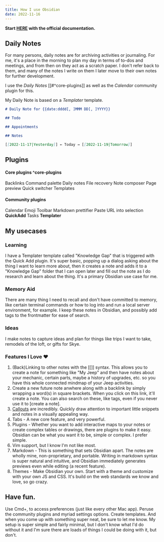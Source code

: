 ```yaml
---
title: How I use Obsidian
date: 2022-11-16
---
```


**Start [HERE](https://help.obsidian.md/Obsidian/Index) with the official documentation.**

## Daily Notes

For many persons, daily notes are for archiving activities or journaling. For me, it's a place in the morning to plan my day in terms of to-dos and meetings, and from then on they act as a scratch paper. I don't refer back to them, and many of the notes I write on them I later move to their own notes for further development.

I use the _Daily Notes_ [[#^core-plugins]] as well as the _Calendar_ community plugin for this.

My Daily Note is based on a _Templater_ template.

```markdown
# Daily Note for {{date:dddd[, ]MMM DD[, ]YYYY}}

## Todo

## Appointments

## Notes

[[2022-11-17|Yesterday]] ⇜ Today ⇝ [[2022-11-19|Tomorrow]]
```

## Plugins

#### Core plugins ^core-plugins

Backlinks
Command palette
Daily notes
File recovery
Note composer
Page preview
Quick switcher
Templates

#### Community plugins

Calendar
Emoji Toolbar
Markdown prettifier
Paste URL into selection
**QuickAdd**
Tasks
**Templater**

## My usecases

### Learning

I have a Templater template called "Knowledge Gap" that is triggered with the Quick Add plugin. It's super basic, popping up a dialog asking about the thing I want to learn more about, then it creates a note and adds it to a "Knowledge Gap" folder that I can open later and fill out the note as I do research and learn about the thing. It's a primary Obsidian use case for me.

### Memory Aid

There are many thing I need to recall and don't have committed to memory, like certain terminal commands or how to log into and run a local server environment, for example. I keep these notes in Obsidian, and possibly add tags to the frontmatter for ease of search.

### Ideas

I make notes to capture ideas and plan for things like trips I want to take, remodels of the loft, or gifts for Skye.

### Features I Love ❤️

1. (Back)Linking to other notes with the [[]] syntax. This allows you to create a note for something like "My Jeep" and then have notes about your mechanic, certain parts, maybe a history of upgrades, etc. so you have this whole connected mindmap of your Jeep activities.
2. Create a new future note anwhere along with a backlink by simply wrapping a word(s) in square brackets. When you click on this link, it'll create a note. You can also search on these, like tags, even if you never use it to [create a note].
3. [Callouts](https://help.obsidian.md/How+to/Use+callouts) are incredibly. Quickly draw attention to important little snippets and notes in a visually appealing way.
4. Tabs - A new core feature, and very powerful.
5. Plugins - Whether you want to add interactive maps to your notes or create complex tables or drawings, there are plugins to make it easy. Obsidian can be what you want it to be, simple or complex. I prefer simple.
6. Vim support, but I know I'm not like most.
7. Markdown - This is something that sets Obsidian apart. The notes are wholly mine, non-proprietary, and portable. Writing in markdown syntax is super natural and intuitive, and Obsidian immediately generates previews even while editing (a recent feature).
8. Themes - Make Obsidian your own. Start with a theme and customize with your own JS and CSS. It's build on the web standards we know and love, so go crazy.

## Have fun.

Use Cmd+, to access preferences (just like every other Mac app). Peruse the community plugins and myriad settings options. Create templates. And when you come up with something super neat, be sure to let me know. My setup is super simple and fairly minimal, but I don't know what I'd do without it and I'm sure there are loads of things I could be doing with it, but don't.
